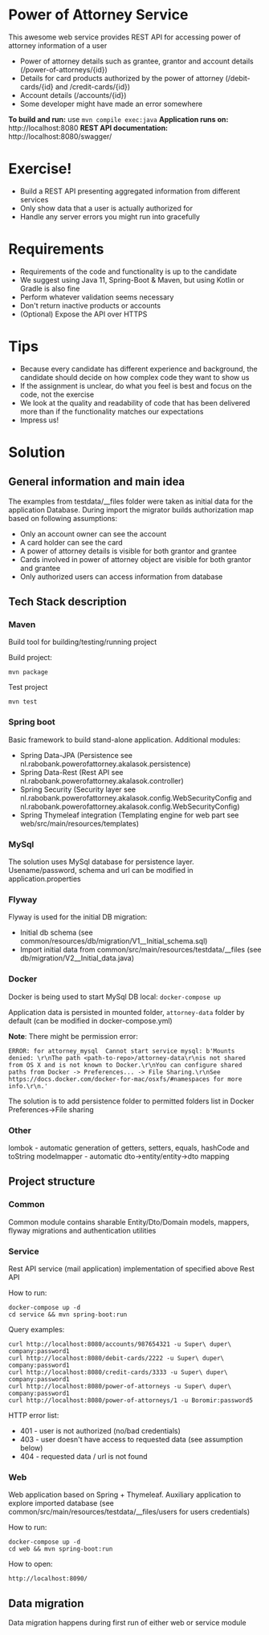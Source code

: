 # Power of Attorney Service
This awesome web service provides REST API for accessing power of attorney information of a user
  - Power of attorney details such as grantee, grantor and account details (/power-of-attorneys/{id})
  - Details for card products authorized by the power of attorney (/debit-cards/{id} and /credit-cards/{id})
  - Account details (/accounts/{id})
  - Some developer might have made an error somewhere

**To build and run:** use `mvn compile exec:java`
**Application runs on:** http://localhost:8080
**REST API documentation:** http://localhost:8080/swagger/

# Exercise!
  - Build a REST API presenting aggregated information from different services
  - Only show data that a user is actually authorized for
  - Handle any server errors you might run into gracefully
  
# Requirements
  - Requirements of the code and functionality is up to the candidate
  - We suggest using Java 11, Spring-Boot & Maven, but using Kotlin or Gradle is also fine
  - Perform whatever validation seems necessary
  - Don't return inactive products or accounts
  - (Optional) Expose the API over HTTPS
 
# Tips
  - Because every candidate has different experience and background, the candidate should decide on how complex code they want to show us
  - If the assignment is unclear, do what you feel is best and focus on the code, not the exercise
  - We look at the quality and readability of code that has been delivered more than if the functionality matches our expectations
  - Impress us!

# Solution

## General information and main idea

The examples from testdata/__files folder were taken as initial data for the application Database. 
During import the migrator builds authorization map based on following assumptions:
* Only an account owner can see the account  
* A card holder can see the card
* A power of attorney details is visible for both grantor and grantee
* Cards involved in power of attorney object are visible for both grantor and grantee 
* Only authorized users can access information from database

## Tech Stack description

### Maven

Build tool for building/testing/running project

Build project:
```
mvn package
```

Test project
```
mvn test
```

### Spring boot

Basic framework to build stand-alone application.
Additional modules:
* Spring Data-JPA (Persistence see nl.rabobank.powerofattorney.akalasok.persistence) 
* Spring Data-Rest (Rest API see nl.rabobank.powerofattorney.akalasok.controller)
* Spring Security (Security layer see nl.rabobank.powerofattorney.akalasok.config.WebSecurityConfig and nl.rabobank.powerofattorney.akalasok.config.WebSecurityConfig)
* Spring Thymeleaf integration (Templating engine for web part see web/src/main/resources/templates)

### MySql

The solution uses MySql database for persistence layer. Usename/password, schema and url can be modified in application.properties

### Flyway

Flyway is used for the initial DB migration:
* Initial db schema (see common/resources/db/migration/V1__Initial_schema.sql)
* Import initial data from common/src/main/resources/testdata/__files (see db/migration/V2__Initial_data.java)

### Docker 

Docker is being used to start MySql DB local:
`docker-compose up`

Application data is persisted in mounted folder, `attorney-data` folder by default (can be modified in docker-compose.yml) 

**Note**: There might be permission error: 
```
ERROR: for attorney_mysql  Cannot start service mysql: b'Mounts denied: \r\nThe path <path-to-repo>/attorney-data\r\nis not shared from OS X and is not known to Docker.\r\nYou can configure shared paths from Docker -> Preferences... -> File Sharing.\r\nSee https://docs.docker.com/docker-for-mac/osxfs/#namespaces for more info.\r\n.'
```
The solution is to add persistence folder to permitted folders list in Docker Preferences->File sharing

### Other 

lombok - automatic generation of getters, setters, equals, hashCode and toString
modelmapper - automatic dto->entity/entity->dto mapping

## Project structure

### Common

Common module contains sharable Entity/Dto/Domain models, mappers, flyway migrations and authentication utilities

### Service

Rest API service (mail application) implementation of specified above Rest API

How to run:
```
docker-compose up -d
cd service && mvn spring-boot:run
```

Query examples:
```
curl http://localhost:8080/accounts/987654321 -u Super\ duper\ company:password1
curl http://localhost:8080/debit-cards/2222 -u Super\ duper\ company:password1
curl http://localhost:8080/credit-cards/3333 -u Super\ duper\ company:password1
curl http://localhost:8080/power-of-attorneys -u Super\ duper\ company:password1
curl http://localhost:8080/power-of-attorneys/1 -u Boromir:password5
```

HTTP error list:
* 401 - user is not authorized (no/bad credentials)
* 403 - user doesn't have access to requested data (see assumption below)
* 404 - requested data / url is not found  

### Web

Web application based on Spring + Thymeleaf. Auxiliary application to explore imported database (see common/src/main/resources/testdata/__files/users for users credentials)

How to run:
```
docker-compose up -d
cd web && mvn spring-boot:run
```

How to open:
```
http://localhost:8090/
```

## Data migration

Data migration happens during first run of either web or service module  
